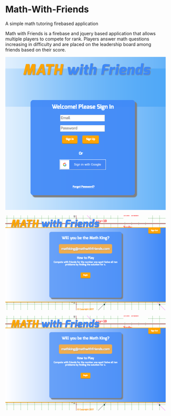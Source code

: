 # Math-With-Friends
A simple math tutoring firebased application

Math with Friends is a firebase and jquery based application that allows multiple players to compete for rank. Players answer math questions increasing in difficulty and are placed on the leadership board among friends based on their score.

![Login Screen](/assets/images/mwf1.jpeg?raw=true "Login")


![Instruct Screen](/assets/images/mwf2.jpeg?raw=true "Instruction")


![Play Screen](/assets/images/mwf2.jpeg?raw=true "Game Play")

